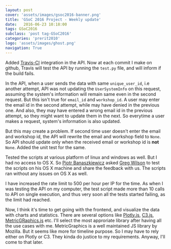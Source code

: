 ```yaml
---
layout: post
cover: 'assets/images/gsoc2016-banner.png'
title: 'GSoC 2016 Project - Weekly update'
date:   2016-06-23 10:18:00
tags: GSoC2016
subclass: 'post tag-GSoC2016'
categories: 'prerit2010'
logo: 'assets/images/ghost.png'
navigation: True
---
```


Added [Travis-CI](https://travis-ci.org/) integration in the API. Now at each commit I make on github, Travis will test the API by running the `test.py` file, and will inform if the build fails.

In the API, when a user sends the data with same `unique_user_id`, i.e another attempt, API was not updating the `UserSystemInfo` on this request, assuming the system's information will remain same even in the second request. But this isn't true for `email_id` and `workshop_id`. A user may enter the email id in the second attempt, while may have denied in the previous one. And also, they may have entered a wrong email id in the previous attempt, so they might want to update them in the next. So everytime a user makes a request, system's information is also updated.

But this may create a problem. If second time user doesn't enter the email and workshop id, the API will rewrite the email and workshop field to `None`. So API should update only when the received email or workshop id is **not** `None`. Added the unit test for the same.

Tested the scripts at various platform of linux and windows as well. But I had no access to OS X. So [Piotr Banaszkiewicz](https://github.com/pbanaszkiewicz) asked [Greg Wilson](https://github.com/gvwilson) to test the scripts on his OS X machine and share the feedback with us. The scripts ran without any issues on OS X as well.

I have increased the rate limit to 500 per hour per IP for the time. As when I was testing the API on my computer, the test script made more than 10 calls to API on single execution, and thus very soon all the tests started failing, as the limit had reached.

Now, I think it's time to get going with the frontend, and visualize the data with charts and statistics. There are several options like [Plotly.js](https://plot.ly/javascript/), [C3.js](http://c3js.org/), [MetricGRaphics.js](http://metricsgraphicsjs.org/) etc. I'll select the most approriate library after having all the use cases with me. MetricGraphics is a well maintained JS library by Mozilla. But it seems like more for timeline purpose. So I may have to rely either on Plotly or C3. They kinda do justice to my requirements. Anyway, I'll come to that later.